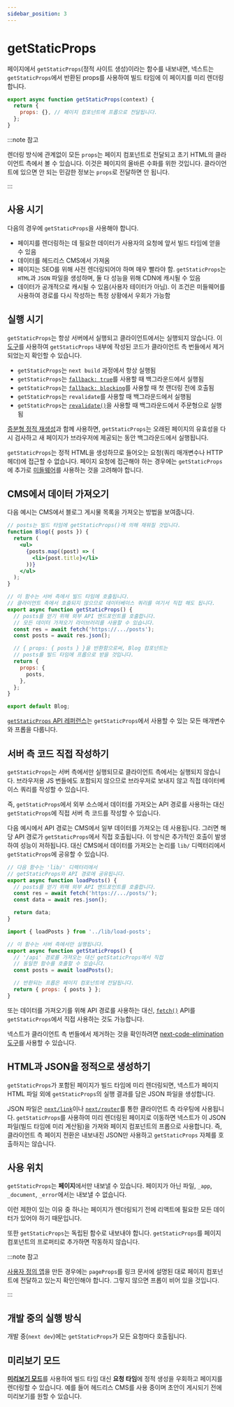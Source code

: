 ```yaml
---
sidebar_position: 3
---
```


# getStaticProps

페이지에서 `getStaticProps`(정적 사이트 생성)이라는 함수를 내보내면, 넥스트는 `getStaticProps`에서 반환된 props를 사용하여 빌드 타임에 이 페이지를 미리 렌더링합니다.

```jsx
export async function getStaticProps(context) {
  return {
    props: {}, // 페이지 컴포넌트에 프롭으로 전달됩니다.
  };
}
```

:::note 참고

렌더링 방식에 관계없이 모든 `props`는 페이지 컴포넌트로 전달되고 초기 HTML의 클라이언트 측에서 볼 수 있습니다. 이것은 페이지의 올바른 수화를 위한 것입니다. 클라이언트에 있으면 안 되는 민감한 정보는 `props`로 전달하면 안 됩니다.

:::

## 사용 시기

다음의 경우에 `getStaticProps`을 사용해야 합니다.

- 페이지를 렌더링하는 데 필요한 데이터가 사용자의 요청에 앞서 빌드 타임에 얻을 수 있음
- 데이터를 헤드리스 CMS에서 가져옴
- 페이지는 SEO를 위해 사전 렌더링되어야 하며 매우 빨라야 함. `getStaticProps`는 `HTML`과 `JSON` 파일을 생성하며, 둘 다 성능을 위해 CDN에 캐시될 수 있음
- 데이터가 공개적으로 캐시될 수 있음(사용자 테이터가 아님). 이 조건은 미들웨어를 사용하여 경로를 다시 작성하는 특정 상황에서 우회가 가능함

## 실행 시기

`getStaticProps`는 항상 서버에서 실행되고 클라이언트에서는 실행되지 않습니다. 이 [도구](https://next-code-elimination.vercel.app/)를 사용하여 `getStaticProps` 내부에 작성된 코드가 클라이언트 측 번들에서 제거되었는지 확인할 수 있습니다.

- `getStaticProps`는 `next build` 과정에서 항상 실행됨
- `getStaticProps`는 [`fallback: true`](https://nextjs.org/docs/api-reference/data-fetching/get-static-paths#fallback-true)를 사용할 때 백그라운드에서 실행됨
- `getStaticProps`는 [`fallback: blocking`](https://nextjs.org/docs/api-reference/data-fetching/get-static-paths#fallback-blocking)를 사용할 때 첫 랜더링 전에 호출됨
- `getStaticProps`는 `revalidate`를 사용할 때 백그라운드에서 실행됨
- `getStaticProps`는 [`revalidate()`](./증분형-정적-재생성.md/#주문형-재검증)을 사용할 때 백그라운드에서 주문형으로 실행됨

[증분형 정적 재생성](./증분형-정적-재생성.md)과 함께 사용하면, `getStaticProps`는 오래된 페이지의 유효성을 다시 검사하고 새 페이지가 브라우저에 제공되는 동안 백그라운드에서 실행됩니다.

`getStaticProps`는 정적 HTML을 생성하므로 들어오는 요청(쿼리 매개변수나 HTTP 헤더)에 접근할 수 없습니다. 페이지 요청에 접근해야 하는 경우에는 `getStaticProps`에 추가로 [미들웨어](https://nextjs.org/docs/advanced-features/middleware)를 사용하는 것을 고려해야 합니다.

## CMS에서 데이터 가져오기

다음 예시는 CMS에서 블로그 게시물 목록을 가져오는 방법을 보여줍니다.

```jsx
// posts는 빌드 타임에 getStaticProps()에 의해 채워질 것입니다.
function Blog({ posts }) {
  return (
    <ul>
      {posts.map((post) => (
        <li>{post.title}</li>
      ))}
    </ul>
  );
}

// 이 함수는 서버 측에서 빌드 타임에 호출됩니다.
// 클라이언트 측에서 호출되지 않으므로 데이터베이스 쿼리를 여기서 직접 해도 됩니다.
export async function getStaticProps() {
  // posts를 얻기 위해 외부 API 엔드포인트를 호출합니다.
  // 모든 데이터 가져오기 라이브러리를 사용할 수 있습니다.
  const res = await fetch('https://.../posts');
  const posts = await res.json();

  // { props: { posts } }을 반환함으로써, Blog 컴포넌트는
  // posts를 빌드 타임에 프롭으로 받을 것입니다.
  return {
    props: {
      posts,
    },
  };
}

export default Blog;
```

[`getStaticProps` API 레퍼런스](https://nextjs.org/docs/api-reference/data-fetching/get-static-props)는 `getStaticProps`에서 사용할 수 있는 모든 매개변수와 프롭을 다룹니다.

## 서버 측 코드 직접 작성하기

`getStaticProps`는 서버 측에서만 실행되므로 클라이언트 측에서는 실행되지 않습니다. 브라우저용 JS 번들에도 포함되지 않으므로 브라우저로 보내지 않고 직접 데이터베이스 쿼리를 작성할 수 있습니다.

즉, `getStaticProps`에서 외부 소스에서 데이터를 가져오는 API 경로를 사용하는 대신 `getStaticProps`에 직접 서버 측 코드를 작성할 수 있습니다.

다음 예시에서 API 경로는 CMS에서 일부 데이터를 가져오는 데 사용됩니다. 그러면 해당 API 경로가 `getStaticProps`에서 직접 호출됩니다. 이 방식은 추가적인 호출이 발생하여 성능이 저하됩니다. 대신 CMS에서 데이터를 가져오는 논리를 `lib/` 디렉터리에서 `getStaticProps`에 공유할 수 있습니다.

```jsx title="lib/load-posts.js"
// 다음 함수는 'lib/' 디렉터리에서
// getStaticProps와 API 경로에 공유됩니다.
export async function loadPosts() {
  // posts를 얻기 위해 외부 API 엔드포인트를 호출합니다.
  const res = await fetch('https://.../posts/');
  const data = await res.json();

  return data;
}
```

```jsx title="pages/blog.js"
import { loadPosts } from '../lib/load-posts';

// 이 함수는 서버 측에서만 실행됩니다.
export async function getStaticProps() {
  // '/api' 경로를 가져오는 대신 getStaticProps에서 직접
  // 동일한 함수를 호출할 수 있습니다.
  const posts = await loadPosts();

  // 반환되는 프롭은 페이지 컴포넌트에 전달됩니다.
  return { props: { posts } };
}
```

또는 데이터를 가져오기를 위해 API 경로를 사용하는 대신, [`fetch()`](https://developer.mozilla.org/en-US/docs/Web/API/Fetch_API) API를 `getStaticProps`에서 직접 사용하는 것도 가능합니다.

넥스트가 클라이언트 측 번들에서 제거하는 것을 확인하려면 [next-code-elimination 도구](https://next-code-elimination.vercel.app/)를 사용할 수 있습니다.

## HTML과 JSON을 정적으로 생성하기

`getStaticProps`가 포함된 페이지가 빌드 타임에 미리 렌더링되면, 넥스트가 페이지 HTML 파일 외에 `getStaticProps`의 실행 결과를 담은 JSON 파일을 생성합니다.

JSON 파일은 [`next/link`](https://nextjs.org/docs/api-reference/next/link)이나 [`next/router`](https://nextjs.org/docs/api-reference/next/router)를 통한 클라이언트 측 라우팅에 사용됩니다. `getStaticProps`를 사용하여 미리 렌더링된 페이지로 이동하면 넥스트가 이 JSON 파일(빌드 타임에 미리 계산됨)을 가져와 페이지 컴포넌트의 프롭으로 사용합니다. 즉, 클라이언트 측 페이지 전환은 내보내진 JSON만 사용하고 `getStaticProps` 자체를 호출하지는 않습니다.

## 사용 위치

`getStaticProps`는 **페이지**에서만 내보낼 수 있습니다. 페이지가 아닌 파일, `_app`, `_document`, `_error`에서는 내보낼 수 없습니다.

이런 제한이 있는 이유 중 하나는 페이지가 렌더링되기 전에 리액트에 필요한 모든 데이터가 있어야 하기 때문입니다.

또한 `getStaticProps`는 독립된 함수로 내보내야 합니다. `getStaticProps`를 페이지 컴포넌트의 프로퍼티로 추가하면 작동하지 않습니다.

:::note 참고

[사용자 정의 앱](https://nextjs.org/docs/advanced-features/custom-app)을 만든 경우에는 `pageProps`를 링크 문서에 설명된 대로 페이지 컴포넌트에 전달하고 있는지 확인인해야 합니다. 그렇지 않으면 프롭이 비어 있을 것입니다.

:::

## 개발 중의 실행 방식

개발 중(`next dev`)에는 `getStaticProps`가 모든 요청마다 호출됩니다.

## 미리보기 모드

[**미리보기 모드**](https://nextjs.org/docs/advanced-features/preview-mode)를 사용하여 빌드 타임 대신 **요청 타임**에 정적 생성을 우회하고 페이지를 렌더링할 수 있습니다. 예를 들어 헤드리스 CMS를 사용 중이며 초안이 게시되기 전에 미리보기를 원할 수 있습니다.
